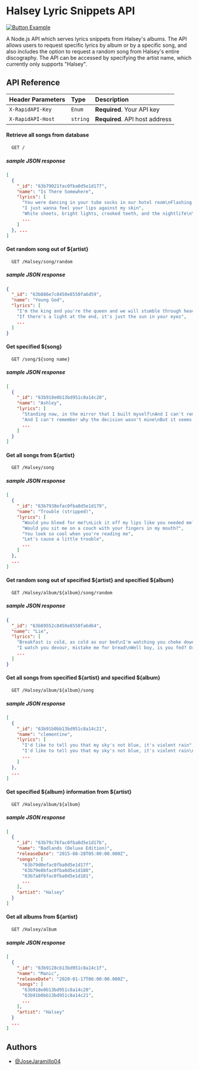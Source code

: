 
# Halsey Lyric Snippets API
[![Button Example](https://img.shields.io/badge/Live_Link_to_RapidAPI_[API_HOST]-37a779?style=for-the-badge)](https://rapidapi.com/JoseJaramillo04/api/halsey-lyric-snippets)

A Node.js API which serves lyrics snippets from Halsey's albums. The API allows users to request specific lyrics by album or by a specific song, and also includes the option to request a random song from Halsey's entire discography. The API can be accessed by specifying the artist name, which currently only supports "Halsey".



## API Reference

| Header Parameters | Type     | Description                |
| :-------- | :------- | :------------------------- |
| `X-RapidAPI-Key` | `Enum` | **Required**. Your API key |
| `X-RapidAPI-Host` | `string` | **Required**. API host address |

#### Retrieve all songs from database

```http
  GET /
```

##### sample JSON response
```json
[
  {
    "_id": "63b79021fac0fba0d5e1d177",
    "name": "Is There Somewhere",
    "lyrics": [
      "You were dancing in your tube socks in our hotel room\nFlashing those eyes like highway signs",
      "I just wanna feel your lips against my skin",
      "White sheets, bright lights, crooked teeth, and the nightlife\nYou told me this is right where it begins",
      ...
    ]
  }, ...
]
```


#### Get random song out of ${artist}

```http
  GET /Halsey/song/random
```
##### sample JSON response
```json
{
  "_id": "63b886e7c8450e8550fa6d59",
  "name": "Young God",
  "lyrics": [
    "I'm the king and you're the queen and we will stumble through heaven",
    "If there's a light at the end, it's just the sun in your eyes",
    ...
  ]
}
```

#### Get specified ${song}

```http
  GET /song/${song name}
```
##### sample JSON response
```json
[
  {
    "_id": "63b918e0b13bd951c8a14c20",
    "name": "Ashley",
    "lyrics": [
      "Standing now, in the mirror that I built myself\nAnd I can't remember why the decision wasn't mine",
      "And I can't remember why the decision wasn't mine\nBut it seems I'm only clingin' to an idea now",
      ...
    ]
  }
]
```

#### Get all songs from ${artist}

```http
  GET /Halsey/song
```
##### sample JSON response
```json
[
  {
    "_id": "63b7938efac0fba0d5e1d179",
    "name": "Trouble (stripped)",
    "lyrics": [
      "Would you bleed for me?\nLick it off my lips like you needed me?",
      "Would you sit me on a couch with your fingers in my mouth?",
      "You look so cool when you're reading me",
      "Let's cause a little trouble",
      ...
    ]
  },
  ...
]
```

#### Get random song out of specified ${artist} and specified ${album}

```http
  GET /Halsey/album/${album}/song/random
```
##### sample JSON response
```json
{
  "_id": "63b89552c8450e8550fa6d64",
  "name": "Lie",
  "lyrics": [
    "Breakfast is cold, as cold as our bed\nI'm watching you choke down the words that you said",
    "I watch you devour, mistake me for bread\nWell boy, is you fed? Or are you misled?",
    ...
  ]
}
```

#### Get all songs from specified ${artist} and specified ${album}

```http
  GET /Halsey/album/${album}/song
```
##### sample JSON response
```json
[
  {
    "_id": "63b91b0bb13bd951c8a14c21",
    "name": "clementine",
    "lyrics": [
      "I'd like to tell you that my sky's not blue, it's violent rain",
      "I'd like to tell you that my sky's not blue, it's violent rain\nAnd in my world, the people on the street don't know my name",
      ...
    ]
  },
  ...
]
```

#### Get specified ${album} information from ${artist}

```http
  GET /Halsey/album/${album}
```
##### sample JSON response
```json
[
  {
    "_id": "63b79c76fac0fba0d5e1d17b",
    "name": "Badlands (Deluxe Edition)",
    "releaseDate": "2015-08-28T05:00:00.000Z",
    "songs": [
      "63b79d0efac0fba0d5e1d17f",
      "63b79e8bfac0fba0d5e1d180",
      "63b7a8f6fac0fba0d5e1d181",
      ...
    ],
    "artist": "Halsey"
  }
]
```

#### Get all albums from ${artist}

```http
  GET /Halsey/album
```
##### sample JSON response
```json
[
  {
    "_id": "63b9128cb13bd951c8a14c1f",
    "name": "Manic",
    "releaseDate": "2020-01-17T06:00:00.000Z",
    "songs": [
      "63b918e0b13bd951c8a14c20",
      "63b91b0bb13bd951c8a14c21",
      ...
    ],
    "artist": "Halsey"
  }
  ...
]
```






## Authors

- [@JoseJaramillo04](https://www.github.com/JoseJaramillo04)

